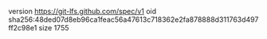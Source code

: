 version https://git-lfs.github.com/spec/v1
oid sha256:48ded07d8eb96ca1feac56a47613c718362e2fa878888d311763d497ff2c98e1
size 1755
